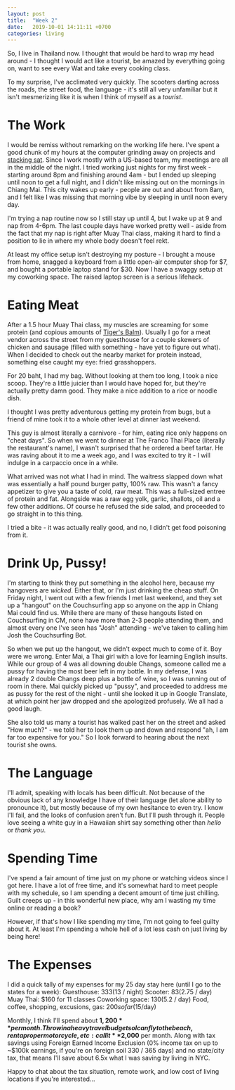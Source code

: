 ```yaml
---
layout: post
title:  "Week 2"
date:   2019-10-01 14:11:11 +0700
categories: living
---
```

So, I live in Thailand now. I thought that would be hard to wrap my head around - I thought I would act like a tourist, be amazed by everything going on, want to see every Wat and take every cooking class. 

To my surprise, I've acclimated very quickly. The scooters darting across the roads, the street food, the language - it's still all very unfamiliar but it isn't mesmerizing like it is when I think of myself as a _tourist_. 

The Work
======
I would be remiss without remarking on the working life here. I've spent a good chunk of my hours at the computer grinding away on projects and [stacking sat][sats]. Since I work mostly with a US-based team, my meetings are all in the middle of the night. I tried working just nights for my first week - starting around 8pm and finishing around 4am - but I ended up sleeping until noon to get a full night, and I didn't like missing out on the mornings in Chiang Mai. This city wakes up early - people are out and about from 8am, and I felt like I was missing that morning vibe by sleeping in until noon every day. 

I'm trying a nap routine now so I still stay up until 4, but I wake up at 9 and nap from 4-6pm. The last couple days have worked pretty well - aside from the fact that my nap is right after Muay Thai class, making it hard to find a position to lie in where my whole body doesn't feel rekt. 

At least my office setup isn't destroying my posture - I brought a mouse from home, snagged a keyboard from a little open-air computer shop for $7, and bought a portable laptop stand for $30. Now I have a swaggy setup at my coworking space. The raised laptop screen is a serious lifehack.

Eating Meat
======
After a 1.5 hour Muay Thai class, my muscles are screaming for some protein (and copious amounts of [Tiger's Balm][tiger]). Usually I go for a meat vendor across the street from my guesthouse for a couple skewers of chicken and sausage (filled with something - have yet to figure out what). When I decided to check out the nearby market for protein instead, something else caught my eye: fried grasshoppers. 

For 20 baht, I had my bag. Without looking at them too long, I took a nice scoop. They're a little juicier than I would have hoped for, but they're actually pretty damn good. They make a nice addition to a rice or noodle dish. 

I thought I was pretty adventurous getting my protein from bugs, but a friend of mine took it to a whole other level at dinner last weekend. 

This guy is almost literally a carnivore - for him, eating rice only happens on "cheat days". So when we went to dinner at The Franco Thai Place (literally the restaurant's name), I wasn't surprised that he ordered a beef tartar. He was raving about it to me a week ago, and I was excited to try it - I will indulge in a carpaccio once in a while. 

What arrived was not what I had in mind. The waitress slapped down what was essentially a half pound burger patty, 100% raw. This wasn't a fancy appetizer to give you a taste of cold, raw meat. This was a full-sized entree of protein and fat. Alongside was a raw egg yolk, garlic, shallots, oil and a few other additions. Of course he refused the side salad, and proceeded to go straight in to this thing. 

I tried a bite - it was actually really good, and no, I didn't get food poisoning from it. 

Drink Up, Pussy!
======
I'm starting to think they put something in the alcohol here, because my hangovers are _wicked_. Either that, or I'm just drinking the cheap stuff. On Friday night, I went out with a few friends I met last weekend, and they set up a "hangout" on the Couchsurfing app so anyone on the app in Chiang Mai could find us. While there are many of these hangouts listed on Couchsurfing in CM, none have more than 2-3 people attending them, and almost every one I've seen has "Josh" attending - we've taken to calling him Josh the Couchsurfing Bot. 

So when we put up the hangout, we didn't expect much to come of it. Boy were we wrong. Enter Mai, a Thai girl with a love for learning English insults. While our group of 4 was all downing double Changs, someone called me a pussy for having the most beer left in my bottle. In my defense, I was already 2 double Changs deep plus a bottle of wine, so I was running out of room in there. Mai quickly picked up "pussy", and proceeded to address me as pussy for the rest of the night - until she looked it up in Google Translate, at which point her jaw dropped and she apologized profusely. We all had a good laugh. 

She also told us many a tourist has walked past her on the street and asked "How much?" - we told her to look them up and down and respond "ah, I am far too expensive for you." So I look forward to hearing about the next tourist she owns. 

The Language
======
I'll admit, speaking with locals has been difficult. Not because of the obvious lack of any knowledge I have of their language (let alone ability to pronounce it), but mostly because of my own hesitance to even try. I know I'll fail, and the looks of confusion aren't fun. But I'll push through it. People love seeing a white guy in a Hawaiian shirt say something other than _hello_ or _thank you_. 

Spending Time
======
I've spend a fair amount of time just on my phone or watching videos since I got here. I have a lot of free time, and it's somewhat hard to meet people with my schedule, so I am spending a decent amount of time just chilling. Guilt creeps up - in this wonderful new place, why am I wasting my time online or reading a book? 

However, if that's how I like spending my time, I'm not going to feel guilty about it. At least I'm spending a whole hell of a lot less cash on just living by being here! 

The Expenses
======
I did a quick tally of my expenses for my 25 day stay here (until I go to the states for a week):
Guesthouse: $333 ($13 / night)
Scooter: $83 ($2.75 / day)
Muay Thai: $160 for 11 classes
Coworking space: $130 ($5.2 / day)
Food, coffee, shopping, excusions, gas: $200 so far ($15/day)

Monthly, I think I'll spend about **$1,200** per month. Throw in a heavy travel budget so I can fly to the beach, rent a proper motorcycle, etc: call it **$2,000** per month. Along with tax savings using Foreign Earned Income Exclusion (0% income tax on up to ~$100k earnings, if you're on foreign soil 330 / 365 days) and no state/city tax, that means I'll save about 6.5x what I was saving by living in NYC. 

Happy to chat about the tax situation, remote work, and low cost of living locations if you're interested...

[sats]: https://www.urbandictionary.com/define.php?term=stacking%20sats
[tiger]:https://www.scmp.com/lifestyle/health-beauty/article/2133311/tiger-balm-story-how-ointment-every-ailment-was-created-fell